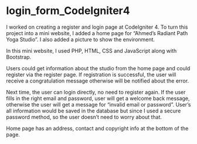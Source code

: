 # login_form_CodeIgniter4
I worked on creating a register and login page at CodeIgniter 4. To turn this project into a mini website, I added a home page for “Ahmed’s Radiant Path Yoga Studio”. I also added a picture to show the environment.

In this mini website, I used PHP, HTML, CSS and JavaScript along with Bootstrap.

Users could get information about the studio from the home page and could register via the register page. If registration is successful, the user will receive a congratulation message otherwise will be notified about the error. 
 
Next time, the user can login directly, no need to register again. If the user fills in the right email and password, user will get a welcome back message, otherwise the user will get a message for “invalid email or password”. User’s all information would be saved in the database but since I used a secure password method, so the user doesn’t need to worry about that. 

Home page has an address, contact and copyright info at the bottom of the page. 
